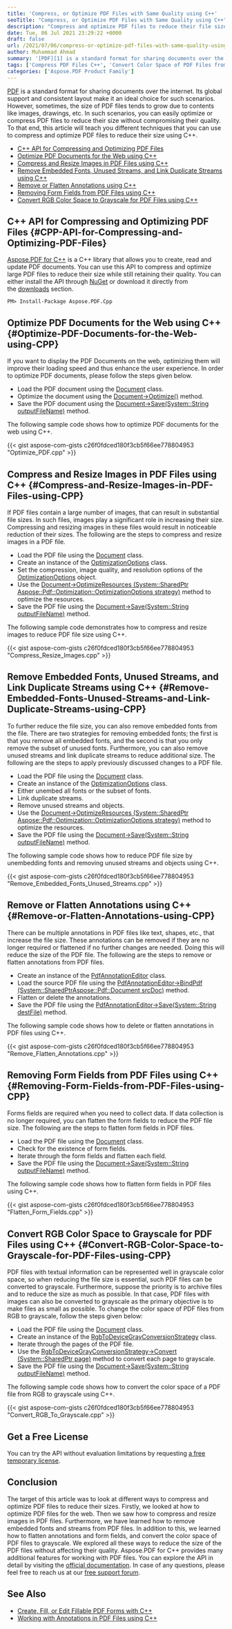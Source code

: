 ```yaml
---
title: 'Compress, or Optimize PDF Files with Same Quality using C++'
seoTitle: "Compress, or Optimize PDF Files with Same Quality using C++"
description: "Compress and optimize PDF files to reduce their file size while still retaining the same quality within your C++ applications."
date: Tue, 06 Jul 2021 23:29:22 +0000
draft: false
url: /2021/07/06/compress-or-optimize-pdf-files-with-same-quality-using-cpp/
author: Muhammad Ahmad
summary: '[PDF][1] is a standard format for sharing documents over the internet. Its global support and consistent layout make it an ideal choice for such scenarios. However, sometimes, the size of PDF files tends to grow due to contents like images, drawings, etc. In such scenarios, you can easily optimize or compress PDF files to reduce their size without compromising their quality. To that end, this article will teach you different techniques that you can use to compress and optimize PDF files to reduce their size using C++.'
tags: ['Compress PDF Files C++', 'Convert Color Space of PDF Files from RGB to Grayscale C++', 'Flatten Annotations in PDF Files C++', 'Flatten Form Fields in PDF Files C++', 'Optimize PDF Files C++', 'Reduce Image Sizes in PDF Files C++']
categories: ['Aspose.PDF Product Family']
---
```


[PDF][2] is a standard format for sharing documents over the internet. Its global support and consistent layout make it an ideal choice for such scenarios. However, sometimes, the size of PDF files tends to grow due to contents like images, drawings, etc. In such scenarios, you can easily optimize or compress PDF files to reduce their size without compromising their quality. To that end, this article will teach you different techniques that you can use to compress and optimize PDF files to reduce their size using C++.

*   [C++ API for Compressing and Optimizing PDF Files][3]
*   [Optimize PDF Documents for the Web using C++][4]
*   [Compress and Resize Images in PDF Files using C++][5]
*   [Remove Embedded Fonts, Unused Streams, and Link Duplicate Streams using C++][6]
*   [Remove or Flatten Annotations using C++][7]
*   [Removing Form Fields from PDF Files using C++][8]
*   [Convert RGB Color Space to Grayscale for PDF Files using C++][9]

## C++ API for Compressing and Optimizing PDF Files {#CPP-API-for-Compressing-and-Optimizing-PDF-Files}

[Aspose.PDF for C++][10] is a C++ library that allows you to create, read and update PDF documents. You can use this API to compress and optimize large PDF files to reduce their size while still retaining their quality. You can either install the API through [NuGet][11] or download it directly from the [downloads][12] section.

```
PM> Install-Package Aspose.PDF.Cpp
```

## Optimize PDF Documents for the Web using C++ {#Optimize-PDF-Documents-for-the-Web-using-CPP}

If you want to display the PDF Documents on the web, optimizing them will improve their loading speed and thus enhance the user experience. In order to optimize PDF documents, please follow the steps given below.

*   Load the PDF document using the [Document][13] class.
*   Optimize the document using the [Document->Optimize()][14] method.
*   Save the PDF document using the [Document->Save(System::String outputFileName)][15] method.

The following sample code shows how to optimize PDF documents for the web using C++.

{{< gist aspose-com-gists c26f0fdced180f3cb5f66ee778804953 "Optimize_PDF.cpp" >}}

## Compress and Resize Images in PDF Files using C++ {#Compress-and-Resize-Images-in-PDF-Files-using-CPP}

If PDF files contain a large number of images, that can result in substantial file sizes. In such files, images play a significant role in increasing their size. Compressing and resizing images in these files would result in noticeable reduction of their sizes. The following are the steps to compress and resize images in a PDF file.

*   Load the PDF file using the [Document][16] class.
*   Create an instance of the [OptimizationOptions][17] class.
*   Set the compression, image quality, and resolution options of the [OptimizationOptions][18] object.
*   Use the [Document->OptimizeResources (System::SharedPtr <Aspose::Pdf::Optimization::OptimizationOptions> strategy)][19] method to optimize the resources.
*   Save the PDF file using the [Document->Save(System::String outputFileName)][20] method.

The following sample code demonstrates how to compress and resize images to reduce PDF file size using C++.

{{< gist aspose-com-gists c26f0fdced180f3cb5f66ee778804953 "Compress_Resize_Images.cpp" >}}

## Remove Embedded Fonts, Unused Streams, and Link Duplicate Streams using C++ {#Remove-Embedded-Fonts-Unused-Streams-and-Link-Duplicate-Streams-using-CPP}

To further reduce the file size, you can also remove embedded fonts from the file. There are two strategies for removing embedded fonts; the first is that you remove all embedded fonts, and the second is that you only remove the subset of unused fonts. Furthermore, you can also remove unused streams and link duplicate streams to reduce additional size. The following are the steps to apply previously discussed changes to a PDF file.

*   Load the PDF file using the [Document][21] class.
*   Create an instance of the [OptimizationOptions][22] class.
*   Either unembed all fonts or the subset of fonts.
*   Link duplicate streams.
*   Remove unused streams and objects.
*   Use the [Document->OptimizeResources (System::SharedPtr <Aspose::Pdf::Optimization::OptimizationOptions> strategy)][23] method to optimize the resources.
*   Save the PDF file using the [Document->Save(System::String outputFileName)][24] method.

The following sample code shows how to reduce PDF file size by unembedding fonts and removing unused streams and objects using C++.

{{< gist aspose-com-gists c26f0fdced180f3cb5f66ee778804953 "Remove_Embedded_Fonts_Unused_Streams.cpp" >}}

## Remove or Flatten Annotations using C++ {#Remove-or-Flatten-Annotations-using-CPP}

There can be multiple annotations in PDF files like text, shapes, etc., that increase the file size. These annotations can be removed if they are no longer required or flattened if no further changes are needed. Doing this will reduce the size of the PDF file. The following are the steps to remove or flatten annotations from PDF files.

*   Create an instance of the [PdfAnnotationEditor][25] class.
*   Load the source PDF file using the [PdfAnnotationEditor->BindPdf (System::SharedPtr<Aspose::Pdf::Document> srcDoc)][26] method.
*   Flatten or delete the annotations.
*   Save the PDF file using the [PdfAnnotationEditor->Save(System::String destFile)][27] method.

The following sample code shows how to delete or flatten annotations in PDF files using C++.

{{< gist aspose-com-gists c26f0fdced180f3cb5f66ee778804953 "Remove_Flatten_Annotations.cpp" >}}

## Removing Form Fields from PDF Files using C++ {#Removing-Form-Fields-from-PDF-Files-using-CPP}

Forms fields are required when you need to collect data. If data collection is no longer required, you can flatten the form fields to reduce the PDF file size. The following are the steps to flatten form fields in PDF files.

*   Load the PDF file using the [Document][28] class.
*   Check for the existence of form fields.
*   Iterate through the form fields and flatten each field.
*   Save the PDF file using the [Document->Save(System::String outputFileName)][29] method.

The following sample code shows how to flatten form fields in PDF files using C++.

{{< gist aspose-com-gists c26f0fdced180f3cb5f66ee778804953 "Flatten_Form_Fields.cpp" >}}

## Convert RGB Color Space to Grayscale for PDF Files using C++ {#Convert-RGB-Color-Space-to-Grayscale-for-PDF-Files-using-CPP}

PDF files with textual information can be represented well in grayscale color space, so when reducing the file size is essential, such PDF files can be converted to grayscale. Furthermore, suppose the priority is to archive files and to reduce the size as much as possible. In that case, PDF files with images can also be converted to grayscale as the primary objective is to make files as small as possible. To change the color space of PDF files from RGB to grayscale, follow the steps given below:

*   Load the PDF file using the [Document][30] class.
*   Create an instance of the [RgbToDeviceGrayConversionStrategy][31] class.
*   Iterate through the pages of the PDF file.
*   Use the [RgbToDeviceGrayConversionStrategy->Convert (System::SharedPtr<Page> page)][32] method to convert each page to grayscale.
*   Save the PDF file using the [Document->Save(System::String outputFileName)][33] method.

The following sample code shows how to convert the color space of a PDF file from RGB to grayscale using C++.

{{< gist aspose-com-gists c26f0fdced180f3cb5f66ee778804953 "Convert_RGB_To_Grayscale.cpp" >}}

## Get a Free License

You can try the API without evaluation limitations by requesting [a free temporary license][34].

## Conclusion

The target of this article was to look at different ways to compress and optimize PDF files to reduce their sizes. Firstly, we looked at how to optimize PDF files for the web. Then we saw how to compress and resize images in PDF files. Furthermore, we have learned how to remove embedded fonts and streams from PDF files. In addition to this, we learned how to flatten annotations and form fields, and convert the color space of PDF files to grayscale. We explored all these ways to reduce the size of the PDF files without affecting their quality. Aspose.PDF for C++ provides many additional features for working with PDF files. You can explore the API in detail by visiting the [official documentation][35]. In case of any questions, please feel free to reach us at our [free support forum][36].

## **See Also**

*   [Create, Fill, or Edit Fillable PDF Forms with C++][37]
*   [Working with Annotations in PDF Files using C++][38]




[1]: https://docs.fileformat.com/pdf/
[2]: https://docs.fileformat.com/pdf/
[3]: #CPP-API-for-Compressing-and-Optimizing-PDF-Files
[4]: #Optimize-PDF-Documents-for-the-Web-using-CPP
[5]: #Compress-and-Resize-Images-in-PDF-Files-using-CPP
[6]: #Remove-Embedded-Fonts-Unused-Streams-and-Link-Duplicate-Streams-using-CPP
[7]: #Remove-or-Flatten-Annotations-using-CPP
[8]: #Removing-Form-Fields-from-PDF-Files-using-CPP
[9]: #Convert-RGB-Color-Space-to-Grayscale-for-PDF-Files-using-CPP
[10]: https://products.aspose.com/pdf/cpp
[11]: https://www.nuget.org/packages/Aspose.Pdf.cpp
[12]: https://downloads.aspose.com/pdf/cpp
[13]: https://apireference.aspose.com/pdf/cpp/class/aspose.pdf.document
[14]: https://apireference.aspose.com/pdf/cpp/class/aspose.pdf.document#a7f0a9f2e5803d0f5126c441642e0bc0b
[15]: https://apireference.aspose.com/pdf/cpp/class/aspose.pdf.document#a5f0d3a0eaf87e479ae2bf52f7eb438d7
[16]: https://apireference.aspose.com/pdf/cpp/class/aspose.pdf.document
[17]: https://apireference.aspose.com/pdf/cpp/class/aspose.pdf.document.optimization_options
[18]: https://apireference.aspose.com/pdf/cpp/class/aspose.pdf.document.optimization_options
[19]: https://apireference.aspose.com/pdf/cpp/class/aspose.pdf.document#aacbfd76411eb0166be33e5cda46a9537
[20]: https://apireference.aspose.com/pdf/cpp/class/aspose.pdf.document#a5f0d3a0eaf87e479ae2bf52f7eb438d7
[21]: https://apireference.aspose.com/pdf/cpp/class/aspose.pdf.document
[22]: https://apireference.aspose.com/pdf/cpp/class/aspose.pdf.document.optimization_options
[23]: https://apireference.aspose.com/pdf/cpp/class/aspose.pdf.document#aacbfd76411eb0166be33e5cda46a9537
[24]: https://apireference.aspose.com/pdf/cpp/class/aspose.pdf.document#a5f0d3a0eaf87e479ae2bf52f7eb438d7
[25]: https://apireference.aspose.com/pdf/cpp/class/aspose.pdf.facades.pdf_annotation_editor
[26]: https://apireference.aspose.com/pdf/cpp/class/aspose.pdf.facades.facade#af78eeeca28cdc85d0341f6f2adb79878
[27]: https://apireference.aspose.com/pdf/cpp/class/aspose.pdf.facades.saveable_facade#a2b2bd2613b7cacf148c3cc37490ea969
[28]: https://apireference.aspose.com/pdf/cpp/class/aspose.pdf.document
[29]: https://apireference.aspose.com/pdf/cpp/class/aspose.pdf.document#a5f0d3a0eaf87e479ae2bf52f7eb438d7
[30]: https://apireference.aspose.com/pdf/cpp/class/aspose.pdf.document
[31]: https://apireference.aspose.com/pdf/cpp/class/aspose.pdf.rgb_to_device_gray_conversion_strategy
[32]: https://apireference.aspose.com/pdf/cpp/class/aspose.pdf.rgb_to_device_gray_conversion_strategy#a8f01a16dbbb4bad2a5646dab54807f6a
[33]: https://apireference.aspose.com/pdf/cpp/class/aspose.pdf.document#a5f0d3a0eaf87e479ae2bf52f7eb438d7
[34]: https://purchase.aspose.com/temporary-license
[35]: https://docs.aspose.com/pdf/cpp/
[36]: https://forum.aspose.com/c/pdf/10
[37]: https://blog.aspose.com/2021/06/18/create-fill-or-edit-fillable-pdf-forms-with-cpp/
[38]: https://blog.aspose.com/2021/04/14/working-with-annotations-in-pdf-files-using-cpp/





